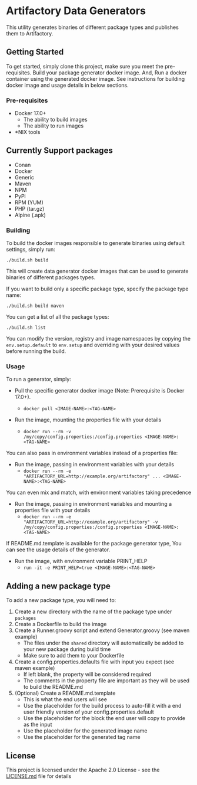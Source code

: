 # Artifactory Data Generators

This utility generates binaries of different package types and publishes them to Artifactory.

## Getting Started

To get started, simply clone this project, make sure you meet the pre-requisites. 
Build your package generator docker image. And, Run a docker container using the generated docker image.
See instructions for building docker image and usage details in below sections.
 
### Pre-requisites

* Docker 17.0+
  * The ability to build images
  * The ability to run images
* *NIX tools

## Currently Support packages

* Conan
* Docker
* Generic
* Maven
* NPM
* PyPi
* RPM (YUM)
* PHP (tar.gz)
* Alpine (.apk)

### Building

To build the docker images responsible to generate binaries using default settings, simply run:

```./build.sh build```

This will create data generator docker images that can be used to generate binaries of different packages types.

If you want to build only a specific package type, specify the package type name:

```./build.sh build maven```

You can get a list of all the package types:

```./build.sh list```

You can modify the version, registry and image namespaces by copying the `env.setup.default` to 
`env.setup` and overriding with your desired values before running the build.

### Usage

To run a generator, simply:

* Pull the specific generator docker image (Note: Prerequisite is Docker 17.0+). 
    * `docker pull <IMAGE-NAME>:<TAG-NAME>`
    
*  Run the image, mounting the properties file with your details
    * `docker run --rm -v /my/copy/config.properties:/config.properties <IMAGE-NAME>:<TAG-NAME>`

You can also pass in environment variables instead of a properties file:

* Run the image, passing in environment variables with your details
     * `docker run --rm -e "ARTIFACTORY_URL=http://example.org/artifactory" ... <IMAGE-NAME>:<TAG-NAME>`

You can even mix and match, with environment variables taking precedence

* Run the image, passing in environment variables and mounting a properties file with your details
    * `docker run --rm -e "ARTIFACTORY_URL=http://example.org/artifactory" -v /my/copy/config.properties:/config.properties <IMAGE-NAME>:<TAG-NAME>`

If README.md.template is available for the package generator type, You can see the usage details of the generator.
* Run the image, with environment variable PRINT_HELP   
    * `run -it -e PRINT_HELP=true <IMAGE-NAME>:<TAG-NAME>`


## Adding a new package type

To add a new package type, you will need to:

1. Create a new directory with the name of the package type under `packages`
2. Create a Dockerfile to build the image
3. Create a Runner.groovy script and extend Generator.groovy (see maven example)
    * The files under the `shared` directory will automatically be added to your new package during build time
    * Make sure to add them to your Dockerfile
4. Create a config.properties.defaults file with input you expect (see maven example)
    * If left blank, the property will be considered required
    * The comments in the property file are important as they will be used to build the README.md
5. (Optional) Create a README.md.template
    * This is what the end users will see 
    * Use the placeholder <INPUT-TABLE> for the build process to auto-fill it with a end user friendly version of your config.properties.default
    * Use the placeholder <INPUT-FILE> for the block the end user will copy to provide as the input
    * Use the placeholder <IMAGE-NAME> for the generated image name
    * Use the placeholder <TAG-NAME> for the generated tag name


## License

This project is licensed under the Apache 2.0 License - see the [LICENSE.md](LICENSE.md) file for details

